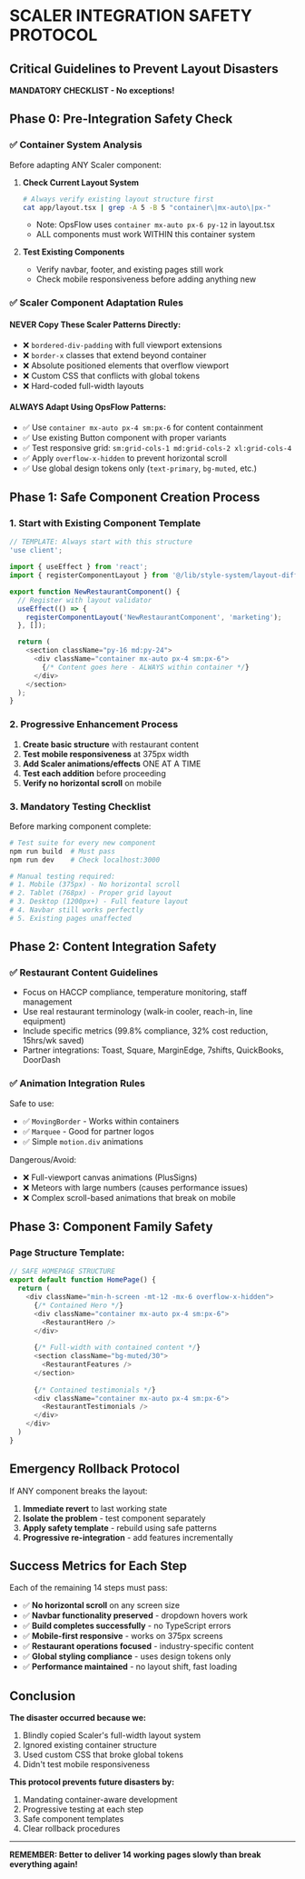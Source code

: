 # SCALER INTEGRATION SAFETY PROTOCOL
## Critical Guidelines to Prevent Layout Disasters

**MANDATORY CHECKLIST - No exceptions!**

## Phase 0: Pre-Integration Safety Check

### ✅ **Container System Analysis**
Before adapting ANY Scaler component:

1. **Check Current Layout System**
   ```bash
   # Always verify existing layout structure first
   cat app/layout.tsx | grep -A 5 -B 5 "container\|mx-auto\|px-"
   ```
   - Note: OpsFlow uses `container mx-auto px-6 py-12` in layout.tsx
   - ALL components must work WITHIN this container system

2. **Test Existing Components**
   - Verify navbar, footer, and existing pages still work
   - Check mobile responsiveness before adding anything new

### ✅ **Scaler Component Adaptation Rules**

#### NEVER Copy These Scaler Patterns Directly:
- ❌ `bordered-div-padding` with full viewport extensions
- ❌ `border-x` classes that extend beyond container
- ❌ Absolute positioned elements that overflow viewport
- ❌ Custom CSS that conflicts with global tokens
- ❌ Hard-coded full-width layouts

#### ALWAYS Adapt Using OpsFlow Patterns:
- ✅ Use `container mx-auto px-4 sm:px-6` for content containment
- ✅ Use existing Button component with proper variants
- ✅ Test responsive grid: `sm:grid-cols-1 md:grid-cols-2 xl:grid-cols-4`
- ✅ Apply `overflow-x-hidden` to prevent horizontal scroll
- ✅ Use global design tokens only (`text-primary`, `bg-muted`, etc.)

## Phase 1: Safe Component Creation Process

### 1. **Start with Existing Component Template**
```typescript
// TEMPLATE: Always start with this structure
'use client';

import { useEffect } from 'react';
import { registerComponentLayout } from '@/lib/style-system/layout-differentiation';

export function NewRestaurantComponent() {
  // Register with layout validator
  useEffect(() => {
    registerComponentLayout('NewRestaurantComponent', 'marketing');
  }, []);

  return (
    <section className="py-16 md:py-24">
      <div className="container mx-auto px-4 sm:px-6">
        {/* Content goes here - ALWAYS within container */}
      </div>
    </section>
  );
}
```

### 2. **Progressive Enhancement Process**
1. **Create basic structure** with restaurant content
2. **Test mobile responsiveness** at 375px width
3. **Add Scaler animations/effects** ONE AT A TIME
4. **Test each addition** before proceeding
5. **Verify no horizontal scroll** on mobile

### 3. **Mandatory Testing Checklist**
Before marking component complete:

```bash
# Test suite for every new component
npm run build  # Must pass
npm run dev    # Check localhost:3000

# Manual testing required:
# 1. Mobile (375px) - No horizontal scroll
# 2. Tablet (768px) - Proper grid layout  
# 3. Desktop (1200px+) - Full feature layout
# 4. Navbar still works perfectly
# 5. Existing pages unaffected
```

## Phase 2: Content Integration Safety

### ✅ **Restaurant Content Guidelines**
- Focus on HACCP compliance, temperature monitoring, staff management
- Use real restaurant terminology (walk-in cooler, reach-in, line equipment)
- Include specific metrics (99.8% compliance, 32% cost reduction, 15hrs/wk saved)
- Partner integrations: Toast, Square, MarginEdge, 7shifts, QuickBooks, DoorDash

### ✅ **Animation Integration Rules**
Safe to use:
- ✅ `MovingBorder` - Works within containers
- ✅ `Marquee` - Good for partner logos
- ✅ Simple `motion.div` animations

Dangerous/Avoid:
- ❌ Full-viewport canvas animations (PlusSigns)
- ❌ Meteors with large numbers (causes performance issues)
- ❌ Complex scroll-based animations that break on mobile

## Phase 3: Component Family Safety

### Page Structure Template:
```typescript
// SAFE HOMEPAGE STRUCTURE
export default function HomePage() {
  return (
    <div className="min-h-screen -mt-12 -mx-6 overflow-x-hidden">
      {/* Contained Hero */}
      <div className="container mx-auto px-4 sm:px-6">
        <RestaurantHero />
      </div>
      
      {/* Full-width with contained content */}
      <section className="bg-muted/30">
        <RestaurantFeatures />
      </section>
      
      {/* Contained testimonials */}
      <div className="container mx-auto px-4 sm:px-6">
        <RestaurantTestimonials />
      </div>
    </div>
  )
}
```

## Emergency Rollback Protocol

If ANY component breaks the layout:

1. **Immediate revert** to last working state
2. **Isolate the problem** - test component separately
3. **Apply safety template** - rebuild using safe patterns
4. **Progressive re-integration** - add features incrementally

## Success Metrics for Each Step

Each of the remaining 14 steps must pass:

- ✅ **No horizontal scroll** on any screen size
- ✅ **Navbar functionality preserved** - dropdown hovers work
- ✅ **Build completes successfully** - no TypeScript errors  
- ✅ **Mobile-first responsive** - works on 375px screens
- ✅ **Restaurant operations focused** - industry-specific content
- ✅ **Global styling compliance** - uses design tokens only
- ✅ **Performance maintained** - no layout shift, fast loading

## Conclusion

**The disaster occurred because we:**
1. Blindly copied Scaler's full-width layout system
2. Ignored existing container structure
3. Used custom CSS that broke global tokens
4. Didn't test mobile responsiveness

**This protocol prevents future disasters by:**
1. Mandating container-aware development
2. Progressive testing at each step
3. Safe component templates
4. Clear rollback procedures

---

**REMEMBER: Better to deliver 14 working pages slowly than break everything again!**